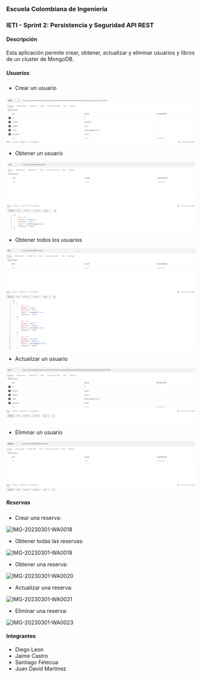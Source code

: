 ### Escuela Colombiana de Ingeniería

### IETI - Sprint 2: Persistencia y Seguridad API REST

#### Descripción

Esta aplicación permite crear, obtener, actualizar y eliminar usuarios y libros de un cluster de MongoDB.

##### Usuarios

- Crear un usuario

![](media/Capture1.PNG)

- Obtener un usuario

![](media/Capture2.PNG)

- Obtener todos los usuarios

![](media/Capture3.PNG)

- Actualizar un usuario

![](media/Capture4.PNG)

- Eliminar un usuario

![](media/Capture5.PNG)

##### Reservas

- Crear una reserva:

![IMG-20230301-WA0018](https://user-images.githubusercontent.com/25957863/222298676-df3651bc-8c56-4bf0-840b-54153fb9e7ce.jpg)

- Obtener todas las reservas:

![IMG-20230301-WA0019](https://user-images.githubusercontent.com/25957863/222298679-4a7371e7-4899-4434-a74d-aaf2ce5ed066.jpg)

- Obtener una reserva:

![IMG-20230301-WA0020](https://user-images.githubusercontent.com/25957863/222298680-69f6d93b-3db7-49a5-8e33-1e5ab01edf02.jpg)

- Actualizar una reserva:

![IMG-20230301-WA0021](https://user-images.githubusercontent.com/25957863/222298683-420da47f-70bc-4461-a2cb-85ca95f1ee2f.jpg)

- Eliminar una reserva:

![IMG-20230301-WA0023](https://user-images.githubusercontent.com/25957863/222298686-bd09fae1-3344-4838-a092-0ca6880e661b.jpg)


#### Integrantes

- Diego Leon
- Jaime Castro
- Santiago Fetecua
- Juan David Martinez
